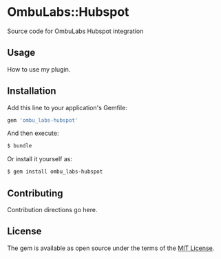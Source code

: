 # OmbuLabs::Hubspot
Source code for OmbuLabs Hubspot integration

## Usage
How to use my plugin.

## Installation
Add this line to your application's Gemfile:

```ruby
gem 'ombu_labs-hubspot'
```

And then execute:
```bash
$ bundle
```

Or install it yourself as:
```bash
$ gem install ombu_labs-hubspot
```

## Contributing
Contribution directions go here.

## License
The gem is available as open source under the terms of the [MIT License](https://opensource.org/licenses/MIT).
